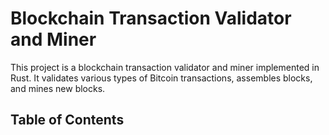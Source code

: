 # Blockchain Transaction Validator and Miner
This project is a blockchain transaction validator and miner implemented in Rust. It validates various types of Bitcoin transactions, assembles blocks, and mines new blocks.

## Table of Contents
